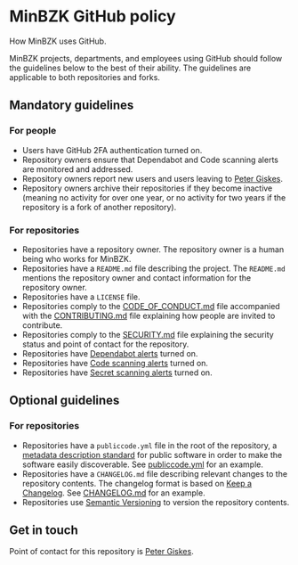 # MinBZK GitHub policy

How MinBZK uses GitHub.

MinBZK projects, departments, and employees using GitHub should follow the guidelines below to the best of their ability. The guidelines are applicable to both repositories and forks.

## Mandatory guidelines

### For people

- Users have GitHub 2FA authentication turned on.
- Repository owners ensure that Dependabot and Code scanning alerts are monitored and addressed.
- Repository owners report new users and users leaving to [Peter Giskes](https://github.com/petergiskes).
- Repository owners archive their repositories if they become inactive (meaning no activity for over one year, or no activity for two years if the repository is a fork of another repository).

### For repositories

- Repositories have a repository owner. The repository owner is a human being who works for MinBZK.
- Repositories have a `README.md` file describing the project. The `README.md` mentions the repository owner and contact information for the repository owner.
- Repositories have a `LICENSE` file.
- Repositories comply to the [CODE_OF_CONDUCT.md](https://github.com/MinBZK/.github/blob/main/CODE_OF_CONDUCT.md) file accompanied with the [CONTRIBUTING.md](https://github.com/MinBZK/.github/blob/main/CONTRIBUTING.md) file explaining how people are invited to contribute.
- Repositories comply to the [SECURITY.md](https://github.com/MinBZK/.github/blob/main/SECURITY.md) file explaining the security status and point of contact for the repository.
- Repositories have [Dependabot alerts](https://docs.github.com/en/code-security/dependabot/dependabot-alerts/about-dependabot-alerts) turned on.
- Repositories have [Code scanning alerts](https://docs.github.com/en/code-security/code-scanning/automatically-scanning-your-code-for-vulnerabilities-and-errors/about-code-scanning) turned on.
- Repositories have [Secret scanning alerts](https://docs.github.com/en/code-security/secret-scanning) turned on.

## Optional guidelines

### For repositories

- Repositories have a `publiccode.yml` file in the root of the repository, a [metadata description standard](https://github.com/publiccodeyml/publiccode.yml) for public software in order to make the software easily discoverable. See [publiccode.yml](publiccode.yml) for an example.
- Repositories have a `CHANGELOG.md` file describing relevant changes to the repository contents. The changelog format is based on [Keep a Changelog](https://keepachangelog.com/en/1.0.0/). See [CHANGELOG.md](CHANGELOG.md) for an example.
- Repositories use [Semantic Versioning](https://semver.org/spec/v2.0.0.html) to version the repository contents.

## Get in touch

Point of contact for this repository is [Peter Giskes](https://github.com/petergiskes).
